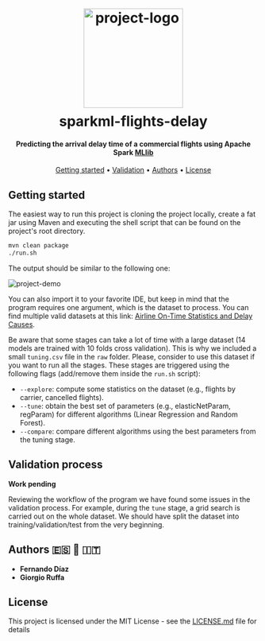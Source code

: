 <h1 align="center">
  <div style="margin:10px;">
    <img src="https://github.com/fdiazgon/fdiazgon.github.io/blob/master/art/sparkml-flights-delay-logo.png?raw=true" alt="project-logo" width="200px">
  </div>
  sparkml-flights-delay
</h1>

<h4 align="center">
Predicting the arrival delay time of a commercial flights using Apache Spark <a href="https://spark.apache.org/mllib/">MLlib</a>
</h4>

<p align="center">
  <a href="#getting-started">Getting started</a> •
  <a href="#validation">Validation</a> •
  <a href="#authors">Authors</a> •
  <a href="#license">License</a>
 </p>

## Getting started

The easiest way to run this project is cloning the project locally, create a fat jar using Maven and executing the shell
script that can be found on the project's root directory.

```bash
mvn clean package
./run.sh
```

The output should be similar to the following one:

![project-demo](https://github.com/fdiazgon/fdiazgon.github.io/blob/master/art/sparkml-flights-delay-demo.gif?raw=true)

You can also import it to your favorite IDE, but keep in mind that the program requires one argument, which is the dataset
to process. You can find multiple valid datasets at this link: [Airline On-Time Statistics and Delay Causes](http://stat-computing.org/dataexpo/2009/the-data.html).

Be aware that some stages can take a lot of time with a large dataset (14 models are trained with 10 folds cross validation).
This is why we included a small `tuning.csv` file in the `raw` folder. Please, consider to use this dataset if you want to
run all the stages. These stages are triggered using the following flags (add/remove them inside the `run.sh` script):

* `--explore`: compute some statistics on the dataset (e.g., flights by carrier, cancelled flights).
* `--tune`: obtain the best set of parameters (e.g., elasticNetParam, regParam) for different algorithms (Linear Regression and Random Forest).
* `--compare`: compare different algorithms using the best parameters from the tuning stage.

## Validation process

**Work pending**

Reviewing the workflow of the program we have found some issues in the validation process. For example, during the `tune`
stage, a grid search is carried out on the whole dataset. We should have split the dataset into training/validation/test from the very
beginning.

## Authors :es: :blue_heart: :it:

* **Fernando Díaz**
* **Giorgio Ruffa**

## License

This project is licensed under the MIT License - see the [LICENSE.md](LICENSE.md) file for details

